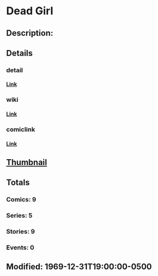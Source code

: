 # Dead Girl
## Description: 
## Details
### detail
#### [Link](http://marvel.com/characters/518/dead_girl?utm_campaign=apiRef&utm_source=225578a89fc76f3d20fbffda5d17a88d)
### wiki
#### [Link](http://marvel.com/universe/Dead_Girl?utm_campaign=apiRef&utm_source=225578a89fc76f3d20fbffda5d17a88d)
### comiclink
#### [Link](http://marvel.com/comics/characters/1011087/dead_girl?utm_campaign=apiRef&utm_source=225578a89fc76f3d20fbffda5d17a88d)
## [Thumbnail](http://i.annihil.us/u/prod/marvel/i/mg/5/20/4c0030c61eb15.jpg)
## Totals
### Comics: 9
### Series: 5
### Stories: 9
### Events: 0
## Modified: 1969-12-31T19:00:00-0500